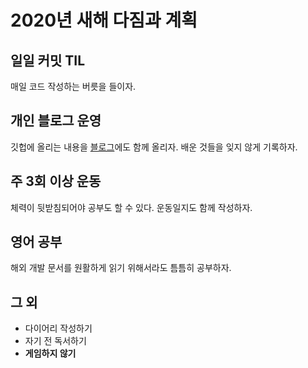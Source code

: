 # 2020년 새해 다짐과 계획

## 일일 커밋 TIL

매일 코드 작성하는 버릇을 들이자.

## 개인 블로그 운영

깃헙에 올리는 내용을 [블로그](https://velog.io/@sungikchoi)에도 함께 올리자. 배운 것들을 잊지 않게 기록하자.

## 주 3회 이상 운동

체력이 뒷받침되어야 공부도 할 수 있다. 운동일지도 함께 작성하자.

## 영어 공부

해외 개발 문서를 원활하게 읽기 위해서라도 틈틈히 공부하자.

## 그 외

- 다이어리 작성하기
- 자기 전 독서하기
- **게임하지 않기**
